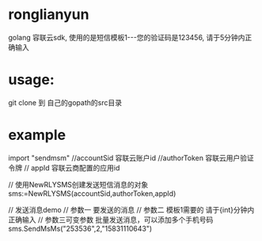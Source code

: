 # ronglianyun
golang 容联云sdk, 使用的是短信模板1---您的验证码是123456, 请于5分钟内正确输入


# usage:
   git clone 到 自己的gopath的src目录
   
# example
import "sendmsm"
//accountSid 容联云账户id
//authorToken 容联云用户验证令牌
// appId 容联云商配置的应用id

// 使用NewRLYSMS创建发送短信消息的对象
sms:=NewRLYSMS(accountSid,authorToken,appId)

// 发送消息demo
// 参数一 要发送的消息
// 参数二 模板1需要的 请于{int}分钟内正确输入
// 参数三可变参数 批量发送消息，可以添加多个手机号码
sms.SendMsMs("253536",2,"15831110643") 
